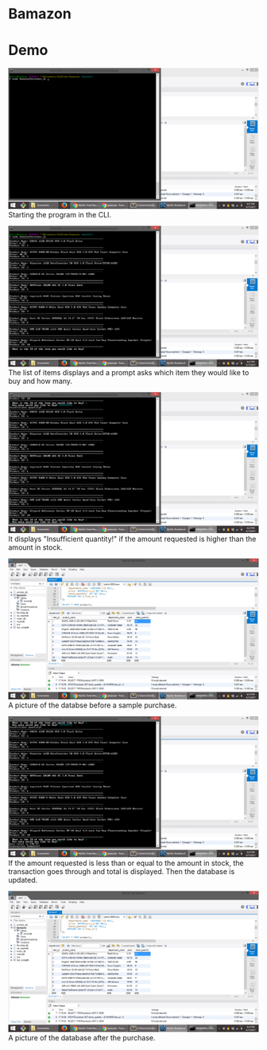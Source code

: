 # Bamazon


# Demo

![Screenshot1](https://github.com/cl2112/Bamazon/blob/master/screenshots/Screenshot%20(15).png)
Starting the program in the CLI.

![Screenshot2](https://github.com/cl2112/Bamazon/blob/master/screenshots/Screenshot%20(16).png)
The list of items displays and a prompt asks which item they would like to buy and how many.

![Screenshot3](https://github.com/cl2112/Bamazon/blob/master/screenshots/Screenshot%20(17).png)
It displays "Insufficient quantity!" if the amount requested is higher than the amount in stock.

![Screenshot4](https://github.com/cl2112/Bamazon/blob/master/screenshots/Screenshot%20(19).png)
A picture of the databse before a sample purchase.

![Screenshot5](https://github.com/cl2112/Bamazon/blob/master/screenshots/Screenshot%20(20).png)
If the amount requested is less than or equal to the amount in stock, the transaction goes through and total is displayed.
Then the database is updated.

![Screenshot6](https://github.com/cl2112/Bamazon/blob/master/screenshots/Screenshot%20(21).png)
A picture of the database after the purchase.
